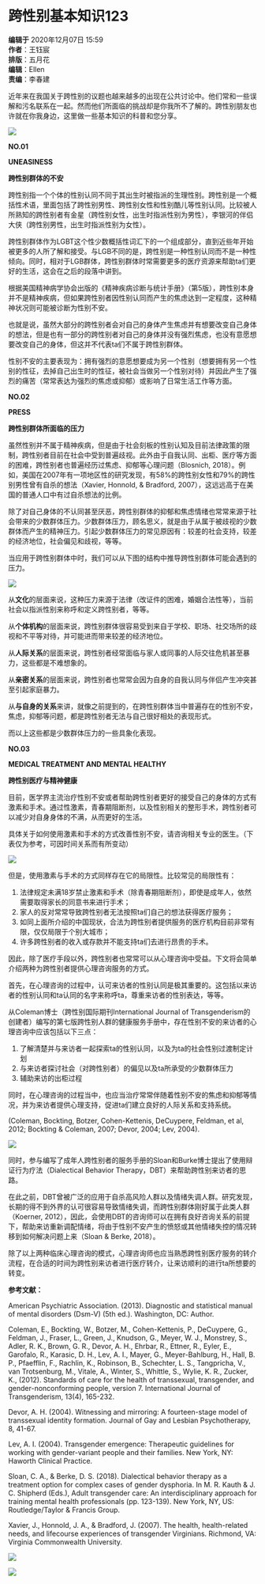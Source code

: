 # 跨性别基本知识123

**编辑于** 2020年12月07日 15:59  
**作者**：王钰宸  
**排版**：五月花  
**编辑**：Ellen  
**责编**：李春建  

近年来在我国关于跨性别的议题也越来越多的出现在公共讨论中。他们常和一些误解和污名联系在一起。然而他们所面临的挑战却是你我所不了解的。跨性别朋友也许就在你我身边，这里做一些基本知识的科普和您分享。

![](//i0.hdslb.com/bfs/article/4ecc2e7f5bb1fcf71355be040f552c5986b2e401.png@1192w.webp)

**NO.01**

**UNEASINESS**

**跨性别群体的不安**

跨性别指一个个体的性别认同不同于其出生时被指派的生理性别。跨性别是一个概括性术语，里面包括了跨性别男性、跨性别女性和性别酷儿等性别认同。比较被人所熟知的跨性别者有金星（跨性别女性，出生时指派性别为男性），李银河的伴侣大侠（跨性别男性，出生时指派性别为女性）。

跨性别群体作为LGBT这个性少数概括性词汇下的一个组成部分，直到近些年开始被更多的人所了解和接受。与LGB不同的是，跨性别是一种性别认同而不是一种性倾向。同时，相对于LGB群体，跨性别群体时常需要更多的医疗资源来帮助ta们更好的生活，这会在之后的段落中讲到。

根据美国精神病学协会出版的《精神疾病诊断与统计手册》（第5版），跨性别本身并不是精神疾病，但如果跨性别者因性别认同而产生的焦虑达到一定程度，这种精神状况则可能被诊断为性别不安。

也就是说，虽然大部分的跨性别者会对自己的身体产生焦虑并有想要改变自己身体的想法，但是也有一部分的跨性别者对自己的身体并没有强烈焦虑，也没有意愿想要改变自己的身体，但这并不代表ta们不属于跨性别群体。

性别不安的主要表现为：拥有强烈的意愿想要成为另一个性别（想要拥有另一个性别的性征，去掉自己出生时的性征，被社会当做另一个性别对待）并因此产生了强烈的痛苦（常常表达为强烈的焦虑或抑郁）或影响了日常生活工作等方面。

**NO.02**

**PRESS**

**跨性别群体所面临的压力**

虽然性别并不属于精神疾病，但是由于社会刻板的性别认知及目前法律政策的限制，跨性别者目前在社会中受到普遍歧视。此外由于自我认同、出柜、医疗等方面的困难，跨性别者也普遍经历过焦虑、抑郁等心理问题（Blosnich, 2018）。例如，美国在2007年有一项地区性的研究发现，有58%的跨性别女性和79%的跨性别男性曾有自杀的想法（Xavier, Honnold, & Bradford, 2007），这远远高于在美国的普通人口中有过自杀想法的比例。

除了对自己身体的不认同甚至厌恶，跨性别群体的抑郁和焦虑情绪也常常来源于社会带来的少数群体压力。少数群体压力，顾名思义，就是由于从属于被歧视的少数群体而产生的精神压力。引起少数群体压力的常见原因有：较差的社会支持，较差的经济地位，社会偏见和歧视，等等。

当应用于跨性别群体中时，我们可以从下图的结构中推导跨性别群体可能会遇到的压力。

![](//i0.hdslb.com/bfs/article/537e903349003088841c5b472c3ea50d34cb1da5.png@1028w_1052h.webp)

从**文化**的层面来说，这种压力来源于法律（改证件的困难，婚姻合法性等），当前社会以指派性别来称呼和定义跨性别者，等等。

从**个体机构**的层面来说，跨性别群体很容易受到来自于学校、职场、社交场所的歧视和不平等对待，并可能进而带来较差的经济地位。

从**人际关系**的层面来说，跨性别者经常面临与家人或同事的人际交往危机甚至暴力，这些都是不难想象的。

从**亲密关系**的层面来说，跨性别者也常常会因为自身的自我认同与伴侣产生冲突甚至引起家庭暴力。

从**与自身的关系**来讲，就像之前提到的，在跨性别群体当中普遍存在的性别不安，焦虑，抑郁等问题，都是跨性别者无法与自己很好相处的表现形式。

而以上这些都是少数群体压力的一些具象化表现。

**NO.03**

**MEDICAL TREATMENT AND MENTAL HEALTHY**

**跨性别医疗与精神健康**

目前，医学界主流治疗性别不安或者帮助跨性别者更好的接受自己的身体的方式有激素和手术。通过性激素，青春期阻断剂，以及性别相关的整形手术，跨性别者可以减少对自身身体的不满，从而更好的生活。

具体关于如何使用激素和手术的方式改善性别不安，请咨询相关专业的医生。（下表仅为参考，可因时间关系而有所变动）

![](//i0.hdslb.com/bfs/article/d20fbd29e6752e0197e03439ea4b79946d404e29.png@910w.webp)

但是，使用激素与手术的方式同样存在它的局限性。比较常见的局限性有：

1. 法律规定未满18岁禁止激素和手术（除青春期阻断剂），即使是成年人，依然需要取得家长的同意书来进行手术；
2. 家人的反对常常导致跨性别者无法按照ta们自己的想法获得医疗服务；
3. 如同上面所介绍的中国现状，合法为跨性别者提供服务的医疗机构目前非常有限，仅仅局限于个别大城市；
4. 许多跨性别者的收入或存款并不能支持ta们去进行昂贵的手术。

因此，除了医疗手段以外，跨性别者也常常可以从心理咨询中受益。下文将会简单介绍两种为跨性别者提供心理咨询服务的方式。

首先，在心理咨询的过程中，认可来访者的性别认同是极其重要的。这包括以来访者的性别认同和ta认同的名字来称呼ta，尊重来访者的性别表达，等等。

从Coleman博士（跨性别国际期刊International Journal of Transgenderism的创建者）编写的第七版跨性别人群的健康服务手册中，存在性别不安的来访者的心理咨询中应该包括以下三点：

1. 了解清楚并与来访者一起探索ta的性别认同，以及为ta的社会性别过渡制定计划
2. 与来访者探讨社会（对跨性别者）的偏见以及ta所承受的少数群体压力
3. 辅助来访的出柜过程

同时，在心理咨询的过程当中，也应当治疗常常伴随着性别不安的焦虑和抑郁等情况，并为来访者提供心理支持，促进ta们建立良好的人际关系和支持系统。

(Coleman, Bockting, Botzer, Cohen-Kettenis, DeCuypere, Feldman, et al, 2012; Bockting & Coleman, 2007; Devor, 2004; Lev, 2004).

![](//i0.hdslb.com/bfs/article/ee4d24e9445347ef6598ae7184b451596e3d23a9.png@856w_1290h.webp)

同时，参与编写了成年人跨性别者的服务手册的Sloan和Burke博士提出了使用辩证行为疗法（Dialectical Behavior Therapy，DBT）来帮助跨性别来访者的思路。

在此之前，DBT曾被广泛的应用于自杀高风险人群以及情绪失调人群。研究发现，长期的得不到外界的认可很容易导致情绪失调，而跨性别群体刚好属于此类人群（Koerner, 2012），因此，会使用DBT的咨询师可以在拥有良好咨询关系的前提下，帮助来访重新调配情绪，将由于性别不安产生的愤怒或其他情绪失控的情况转移到如何解决问题上来（Sloan & Berke, 2018）。

除了以上两种临床心理咨询的模式，心理咨询师也应当熟悉跨性别医疗服务的转介流程，在合适的时间为跨性别来访者进行医疗转介，让来访顺利的进行ta所想要的转变。

**参考文献：**

American Psychiatric Association. (2013). Diagnostic and statistical manual of mental disorders (Dsm-V) (5th ed.). Washington, DC: Author.

Coleman, E., Bockting, W., Botzer, M., Cohen-Kettenis, P., DeCuypere, G., Feldman, J., Fraser, L., Green, J., Knudson, G., Meyer, W. J., Monstrey, S., Adler, R. K., Brown, G. R., Devor, A. H., Ehrbar, R., Ettner, R., Eyler, E., Garofalo, R., Karasic, D. H., Lev, A. I., Mayer, G., Meyer-Bahlburg, H., Hall, B. P., Pfaefflin, F., Rachlin, K., Robinson, B., Schechter, L. S., Tangpricha, V., van Trotsenburg, M., Vitale, A., Winter, S., Whittle, S., Wylie, K. R., Zucker, K., (2012). Standards of care for the health of transsexual, transgender, and gender-nonconforming people, version 7. International Journal of Transgenderism, 13(4), 165-232.        

Devor, A. H. (2004). Witnessing and mirroring: A fourteen-stage model of transsexual identity formation. Journal of Gay and Lesbian Psychotherapy, 8, 41-67.  

Lev, A. I. (2004). Transgender emergence: Therapeutic guidelines for working with gender-variant people and their families. New York, NY: Haworth Clinical Practice.

Sloan, C. A., & Berke, D. S. (2018). Dialectical behavior therapy as a treatment option for complex cases of gender dysphoria. In M. R. Kauth & J. C. Shipherd (Eds.), Adult transgender care: An interdisciplinary approach for training mental health professionals (pp. 123-139). New York, NY, US: Routledge/Taylor & Francis Group.

Xavier, J., Honnold, J. A., & Bradford, J. (2007). The health, health-related needs, and lifecourse experiences of transgender Virginians. Richmond, VA: Virginia Commonwealth University.  

![](//i0.hdslb.com/bfs/article/0117cbba35e51b0bce5f8c2f6a838e8a087e8ee7.png)

![](//i0.hdslb.com/bfs/article/ee5aef96190bbc58e7c215af47ba7f3b7b6381d1.png@1192w.webp)